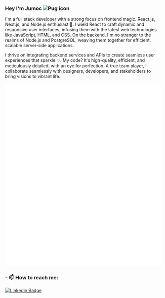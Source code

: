 ### Hey I'm Jumoc <img src="https://cdn-icons-png.flaticon.com/512/4843/4843845.png" alt="Pug icon" style="height: 34px; width:34px;"/>

I'm a full stack developer with a strong focus on frontend magic. React.js, Next.js, and Node.js enthusiast 🚀. I wield React to craft dynamic and responsive user interfaces, infusing them with the latest web technologies like JavaScript, HTML, and CSS. On the backend, I'm no stranger to the realms of Node.js and PostgreSQL, weaving them together for efficient, scalable server-side applications.

I thrive on integrating backend services and APIs to create seamless user experiences that sparkle ✨. My code? It's high-quality, efficient, and meticulously detailed, with an eye for perfection. A true team player, I collaborate seamlessly with designers, developers, and stakeholders to bring visions to vibrant life.

![](https://github.com/Jumoc/github-stats/blob/master/generated/overview.svg)
![](https://github.com/Jumoc/github-stats/blob/master/generated/languages.svg)

<h3>- 📫 How to reach me:</h3>

[![Linkedin Badge](https://img.shields.io/badge/-Jumoc-blue?style=flat-square&logo=Linkedin&logoColor=white&link=https://www.linkedin.com/in/wisvem/)](https://www.linkedin.com/in/jumoc/)

<!--
**Jumoc/Jumoc** is a ✨ _special_ ✨ repository because its `README.md` (this file) appears on your GitHub profile.

Here are some ideas to get you started:

- 🔭 I’m currently working on ...
- 🌱 I’m currently learning ...
- 👯 I’m looking to collaborate on ...
- 🤔 I’m looking for help with ...
- 💬 Ask me about ...
- 📫 How to reach me: ...
- 😄 Pronouns: ...
- ⚡ Fun fact: ...
-->
